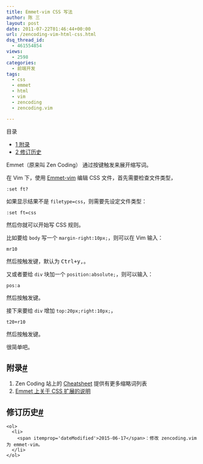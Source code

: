 ```yaml
---
title: Emmet-vim CSS 写法
author: 陈 三
layout: post
date: 2011-07-22T01:46:44+00:00
url: /zencoding-vim-html-css.html
dsq_thread_id:
  - 461554854
views:
  - 2598
categories:
  - 前端开发
tags:
  - css
  - emmet
  - html
  - vim
  - zencoding
  - zencoding.vim

---
```

<div id="toc_container" class="ml-l u-floatRight pure-u-1-1 pure-u-sm-2-5 toc_white no_bullets">
  <nav id="myaffix">
  
  <p class="toc-title">
    目录
  </p>
  
  <ul class="toc-list nav" role="menu">
    <li class="toc-list__item" role="menuitem">
      <a href="#i"><span class="toc_number toc_depth_1">1</span> 附录</a>
    </li>
    <li class="toc-list__item" role="menuitem">
      <a href="#i-2"><span class="toc_number toc_depth_1">2</span> 修订历史</a>
    </li>
  </ul></nav>
</div>

<div class="">
  <p>
    Emmet（原来叫 Zen Coding） 通过按键触发来展开缩写词。
  </p>
  
  <p>
    在 Vim 下，使用 <a href="https://github.com/mattn/emmet-vim" title="emmet for vim 代码库">Emmet-vim</a> 编辑 CSS 文件，首先需要检查文件类型，
  </p>
  
  <pre><code>:set ft?
</code></pre>
  
  <p>
    如果显示结果不是 <code>filetype=css</code>，则需要先设定文件类型：
  </p>
  
  <pre><code>:set ft=css
</code></pre>
  
  <p>
    然后你就可以开始写 CSS 规则。
  </p>
  
  <p>
    比如要给 <code>body</code> 写一个 <code>margin-right:10px;</code>，则可以在 Vim 输入：
  </p>
  
  <pre><code>mr10
</code></pre>
  
  <p>
    然后按触发键，默认为 <kbd>Ctrl+y,</kbd>。
  </p>
  
  <p>
    又或者要给 <code>div</code> 块加一个 <code>position:absolute;</code>，则可以输入：
  </p>
  
  <pre><code>pos:a
</code></pre>
  
  <p>
    然后按触发键。
  </p>
  
  <p>
    接下来要给 <code>div</code> 增加 <code>top:20px;right:10px;</code>，
  </p>
  
  <pre><code>t20+r10
</code></pre>
  
  <p>
    然后按触发键。
  </p>
  
  <p>
    很简单吧。
  </p>
  
  <h2 class="storycontent-h2">
    <span id="i">附录</span><a title="标题链接地址" class="u-floatRight hidden" id="heyi" href="#i"><span class="" aria-hidden="true">#</span></a>
  </h2>
  
  <ol>
    <li>
      Zen Coding 站上的 <a href="https://zen-coding.googlecode.com/files/ZenCodingCheatSheet.pdf">Cheatsheet</a> 提供有更多缩略词列表
    </li>
    <li>
      <a href="http://docs.emmet.io/css-abbreviations/">Emmet 上关于 CSS 扩展的说明</a>
    </li>
  </ol>
  
  <div class='timeline'>
    <h2 class="storycontent-h2">
      <span id="i-2">修订历史</span><a title="标题链接地址" class="u-floatRight hidden" id="heyi-2" href="#i-2"><span class="" aria-hidden="true">#</span></a>
    </h2>
    
    <ol>
      <li>
        <span itemprop='dateModified'>2015-06-17</span>：修改 zencoding.vim 为 emmet-vim。
      </li>
    </ol>
  </div>
</div>